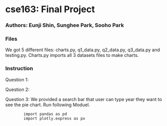 # cse163: Final Project
### Authors: Eunji Shin, Sunghee Park, Sooho Park

### Files
We got 5 different files: charts.py, q1_data.py, q2_data.py, q3_data.py and testing.py.
Charts.py imports all 3 datasets files to make charts.


### Instruction
Question 1: 

Question 2:

Question 3: We provided a search bar that user can type year they want to see the pie chart.
            Run following Moduel.
            
            import pandas as pd
            import plotly.express as px
